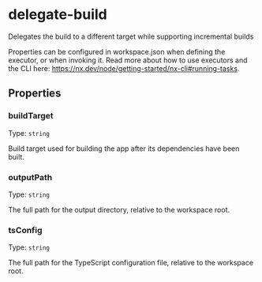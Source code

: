 # delegate-build

Delegates the build to a different target while supporting incremental builds

Properties can be configured in workspace.json when defining the executor, or when invoking it.
Read more about how to use executors and the CLI here: https://nx.dev/node/getting-started/nx-cli#running-tasks.

## Properties

### buildTarget

Type: `string`

Build target used for building the app after its dependencies have been built.

### outputPath

Type: `string`

The full path for the output directory, relative to the workspace root.

### tsConfig

Type: `string`

The full path for the TypeScript configuration file, relative to the workspace root.
